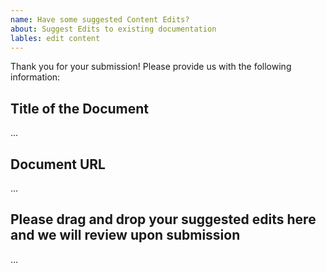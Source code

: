 ```yaml
---
name: Have some suggested Content Edits?
about: Suggest Edits to existing documentation
lables: edit content
---
```


Thank you for your submission! Please provide us with the following information:

Title of the Document
-------------------------------------------
...

Document URL
-------------------------------------------
...

Please drag and drop your suggested edits here and we will review upon submission
-------------------------------------------
...
